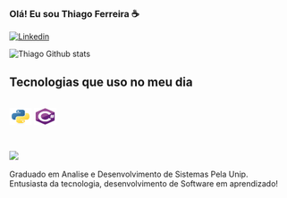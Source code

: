 
### Olá! Eu sou Thiago Ferreira  ☕

[![Linkedin](https://img.shields.io/badge/LinkedIn-4B0082?style=for-the-badge&logo=linkedin&logoColor=white)](https://www.linkedin.com/in/thiagofprado/)

![Thiago Github stats](https://github-readme-stats.vercel.app/api?username=thiagoferreiradoprado&theme=radical)

## Tecnologias que uso no meu dia
<div style="display: inline_block"><br/>
 <img align="center" alt="Rafa-Python" height="30" width="40" src="https://raw.githubusercontent.com/devicons/devicon/master/icons/python/python-original.svg">
  <img align="center" alt="Rafa-Csharp" height="30" width="40" src="https://raw.githubusercontent.com/devicons/devicon/master/icons/csharp/csharp-original.svg">
 </div><br/>

 ##

 <div> 
 <a href="https://www.linkedin.com/in/thiagofprado/"><img src="https://img.shields.io/badge/-LinkedIn-%230077B5?style=for-the-badge&logo=linkedin&logoColor=white" target="_blank"></a> 
  
</div>
 
 Graduado em Analise e Desenvolvimento de Sistemas Pela Unip.</div><br/>
 Entusiasta da tecnologia, desenvolvimento de Software em aprendizado!

 
